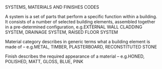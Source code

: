 SYSTEMS, MATERIALS AND FINISHES CODES

A system is a set of parts that perform a specific function within a building. It consists of a number of selected building elements, assembled together in a pre-determined configuration, e.g.EXTERNAL WALL CLADDING SYSTEM, DRAINAGE SYSTEM, RAISED FLOOR SYSTEM

Material category describes in generic terms what a building element is made of – e.g.METAL, TIMBER, PLASTERBOARD, RECONSTITUTED STONE

Finish describes the required appearance of a material – e.g.HONED, POLISHED, MATT, GLOSS, BLUE, PINK